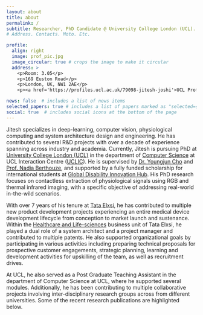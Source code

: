 ```yaml
---
layout: about
title: about
permalink: /
subtitle: Researcher, PhD Candidate @ University College London (UCL). 
# Address. Contacts. Moto. Etc.

profile:
  align: right
  image: prof_pic.jpg
  image_circular: true # crops the image to make it circular
  address: >
    <p>Room: 3.05</p>
    <p>169 Euston Road</p>
    <p>London, UK, NW1 2AE</p>
    <p><a href='https://profiles.ucl.ac.uk/79098-jitesh-joshi'>UCL Profile Page</a></p>

news: false  # includes a list of news items
selected_papers: true # includes a list of papers marked as "selected={true}"
social: true  # includes social icons at the bottom of the page
---
```


Jitesh specializes in deep-learning, computer vision, physiological computing and system architecture design and engineering. He has contributed to several R&D projects with over a decade of experience spanning across industry and academia. Currently, Jitesh is pursuing PhD at [University College London (UCL)](https://www.ucl.ac.uk/) in the department of [Computer Science](https://www.ucl.ac.uk/computer-science/) at UCL Interaction Centre ([UCLIC](https://www.ucl.ac.uk/uclic)). He is supervised by [Dr. Youngjun Cho](https://profiles.ucl.ac.uk/54637-youngjun-cho) and [Prof. Nadia Berthouze](https://profiles.ucl.ac.uk/3849-nadia-berthouze), and supported by a fully funded scholarship for international students at [Global Disability Innovation Hub](https://www.disabilityinnovation.com/). His PhD research focuses on contactless extraction of physiological signals using RGB and thermal infrared imaging, with a specific objective of addressing real-world in-the-wild scenarios.

With over 7 years of his tenure at [Tata Elxsi](https://www.tataelxsi.com/), he has contributed to multiple new product development projects experiencing an entire medical device development lifecycle from conception to market launch and sustenance. Within the [Healthcare and Life-sciences](https://www.tataelxsi.com/industries/healthcare-and-life-sciences) business unit of Tata Elxsi, he played a dual role of a system architect and a project manager and contributed to multiple patents. He also supported organizational goals by participating in various activities including preparing technical proposals for prospective customer engagements, strategic planning, learning and development activities for upskilling of the team, as well as recruitment drives.

At UCL, he also served as a Post Graduate Teaching Assistant in the department of Computer Science at UCL, where he supported several modules. Additionally, he has been contributing to multiple collaborative projects involving inter-disciplinary research groups across from different universities. Some of the recent research publications are highlighted below.

<!-- He also serves as a Solution Architect (consultant) at [Tata Elxsi](https://www.tataelxsi.com/) in the Healthcare and Life Science Business Unit where he offers support for various research and engineering projects. -->

<!-- Academically, he completed undergrad degree with major in <i>Electronics and Communication Engineering</i> at [Nirma University](https://nirmauni.ac.in/), Ahmedabad in 2008 and further graduated with MSc in <i>Cognitive Systems and Interactive Media</i> at [Universitat Pompeu Fabra](https://www.upf.edu/), Barcelona in 2011. -->

<!-- Put your address / P.O. box / other info right below your picture. You can also disable any these elements by editing `profile` property of the YAML header of your `_pages/about.md`. Edit `_bibliography/papers.bib` and Jekyll will render your [publications page](/al-folio/publications/) automatically.-->
<!-- Link to your social media connections, too. This theme is set up to use [Font Awesome icons](http://fortawesome.github.io/Font-Awesome/) and [Academicons](https://jpswalsh.github.io/academicons/), like the ones below. Add your Facebook, Twitter, LinkedIn, Google Scholar, or just disable all of them. --> 